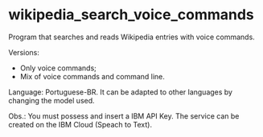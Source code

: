 # wikipedia_search_voice_commands
Program that searches and reads Wikipedia entries with voice commands.

Versions:

- Only voice commands;
- Mix of voice commands and command line.

Language: Portuguese-BR. It can be adapted to other languages by changing the model used.

Obs.: You must possess and insert a IBM API Key. The service can be created on the IBM Cloud (Speach to Text).
